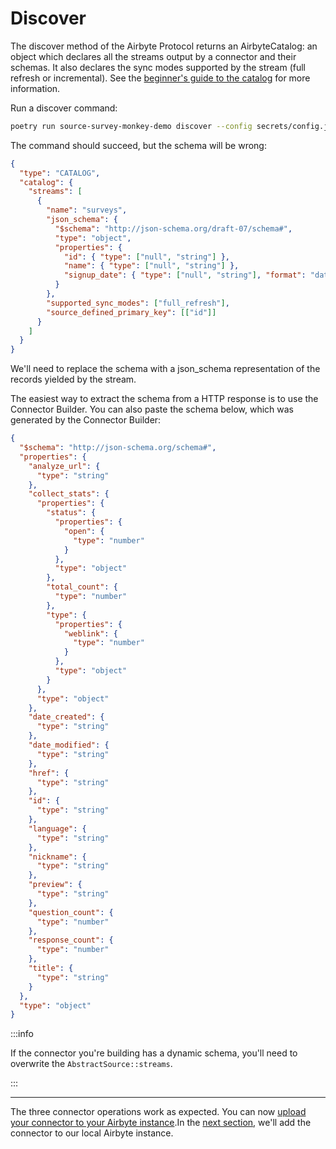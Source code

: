 # Discover

The discover method of the Airbyte Protocol returns an AirbyteCatalog: an object which declares all
the streams output by a connector and their schemas. It also declares the sync modes supported by
the stream (full refresh or incremental). See the
[beginner's guide to the catalog](../../../understanding-airbyte/beginners-guide-to-catalog.md) for
more information.

Run a discover command:

```bash
poetry run source-survey-monkey-demo discover --config secrets/config.json
```

The command should succeed, but the schema will be wrong:

```json
{
  "type": "CATALOG",
  "catalog": {
    "streams": [
      {
        "name": "surveys",
        "json_schema": {
          "$schema": "http://json-schema.org/draft-07/schema#",
          "type": "object",
          "properties": {
            "id": { "type": ["null", "string"] },
            "name": { "type": ["null", "string"] },
            "signup_date": { "type": ["null", "string"], "format": "date-time" }
          }
        },
        "supported_sync_modes": ["full_refresh"],
        "source_defined_primary_key": [["id"]]
      }
    ]
  }
}
```

We'll need to replace the schema with a json_schema representation of the records yielded by the
stream.

The easiest way to extract the schema from a HTTP response is to use the Connector Builder. You can
also paste the schema below, which was generated by the Connector Builder:

```json
{
  "$schema": "http://json-schema.org/schema#",
  "properties": {
    "analyze_url": {
      "type": "string"
    },
    "collect_stats": {
      "properties": {
        "status": {
          "properties": {
            "open": {
              "type": "number"
            }
          },
          "type": "object"
        },
        "total_count": {
          "type": "number"
        },
        "type": {
          "properties": {
            "weblink": {
              "type": "number"
            }
          },
          "type": "object"
        }
      },
      "type": "object"
    },
    "date_created": {
      "type": "string"
    },
    "date_modified": {
      "type": "string"
    },
    "href": {
      "type": "string"
    },
    "id": {
      "type": "string"
    },
    "language": {
      "type": "string"
    },
    "nickname": {
      "type": "string"
    },
    "preview": {
      "type": "string"
    },
    "question_count": {
      "type": "number"
    },
    "response_count": {
      "type": "number"
    },
    "title": {
      "type": "string"
    }
  },
  "type": "object"
}
```

:::info

If the connector you're building has a dynamic schema, you'll need to overwrite the
`AbstractSource::streams`.

:::

---

The three connector operations work as expected. You can now
[upload your connector to your Airbyte instance](/operator-guides/using-custom-connectors).In
the [next section](6-incremental-reads.md), we'll add the connector to our local Airbyte instance.
